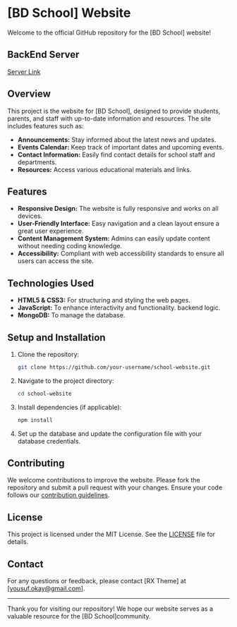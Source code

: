 # [BD School] Website

Welcome to the official GitHub repository for the [BD School] website!
## BackEnd Server
[Server Link ](https://github.com/rxtheme/school-server)


## Overview

This project is the website for [BD School], designed to provide students, parents, and staff with up-to-date information and resources. The site includes features such as:

- **Announcements:** Stay informed about the latest news and updates.
- **Events Calendar:** Keep track of important dates and upcoming events.
- **Contact Information:** Easily find contact details for school staff and departments.
- **Resources:** Access various educational materials and links.

## Features

- **Responsive Design:** The website is fully responsive and works on all devices.
- **User-Friendly Interface:** Easy navigation and a clean layout ensure a great user experience.
- **Content Management System:** Admins can easily update content without needing coding knowledge.
- **Accessibility:** Compliant with web accessibility standards to ensure all users can access the site.

## Technologies Used

- **HTML5 & CSS3:** For structuring and styling the web pages.
- **JavaScript:** To enhance interactivity and functionality.
 backend logic.
- **MongoDB:** To manage the database.

## Setup and Installation

1. Clone the repository:
    ```bash
    git clone https://github.com/your-username/school-website.git
    ```
2. Navigate to the project directory:
    ```bash
    cd school-website
    ```
3. Install dependencies (if applicable):
    ```bash
    npm install
    ```
4. Set up the database and update the configuration file with your database credentials.

## Contributing

We welcome contributions to improve the website. Please fork the repository and submit a pull request with your changes. Ensure your code follows our [contribution guidelines](link-to-contribution-guidelines).

## License

This project is licensed under the MIT License. See the [LICENSE](link-to-license) file for details.

## Contact

For any questions or feedback, please contact [RX Theme] at [yousuf.okay@gmail.com].

---

Thank you for visiting our repository! We hope our website serves as a valuable resource for the [BD School]community.
